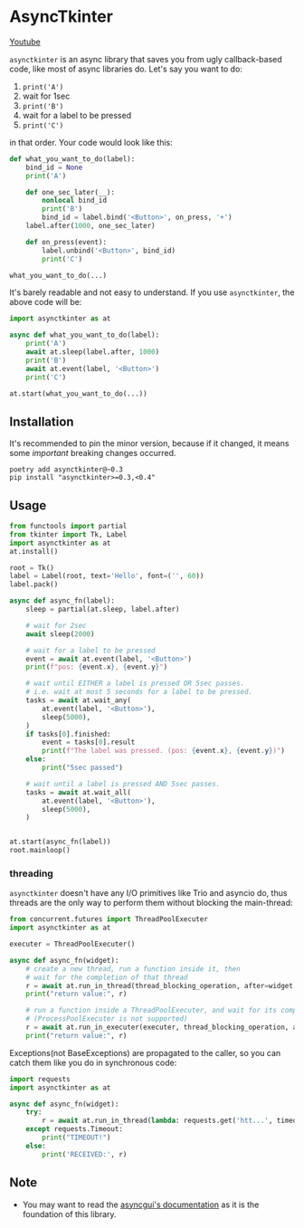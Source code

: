 # AsyncTkinter

[Youtube](https://youtu.be/8XP1KgRd3jI)

`asynctkinter` is an async library that saves you from ugly callback-based code,
like most of async libraries do.
Let's say you want to do:

1. `print('A')`
1. wait for 1sec
1. `print('B')`
1. wait for a label to be pressed
1. `print('C')`

in that order.
Your code would look like this:

```python
def what_you_want_to_do(label):
    bind_id = None
    print('A')

    def one_sec_later(__):
        nonlocal bind_id
        print('B')
        bind_id = label.bind('<Button>', on_press, '+')
    label.after(1000, one_sec_later)

    def on_press(event):
        label.unbind('<Button>', bind_id)
        print('C')

what_you_want_to_do(...)
```

It's barely readable and not easy to understand.
If you use `asynctkinter`, the above code will be:

```python
import asynctkinter as at

async def what_you_want_to_do(label):
    print('A')
    await at.sleep(label.after, 1000)
    print('B')
    await at.event(label, '<Button>')
    print('C')

at.start(what_you_want_to_do(...))
```

## Installation

It's recommended to pin the minor version, because if
it changed, it means some *important* breaking changes occurred.

```text
poetry add asynctkinter@~0.3
pip install "asynctkinter>=0.3,<0.4"
```

## Usage

```python
from functools import partial
from tkinter import Tk, Label
import asynctkinter as at
at.install()

root = Tk()
label = Label(root, text='Hello', font=('', 60))
label.pack()

async def async_fn(label):
    sleep = partial(at.sleep, label.after)

    # wait for 2sec
    await sleep(2000)

    # wait for a label to be pressed
    event = await at.event(label, '<Button>')
    print(f"pos: {event.x}, {event.y}")

    # wait until EITHER a label is pressed OR 5sec passes.
    # i.e. wait at most 5 seconds for a label to be pressed.
    tasks = await at.wait_any(
        at.event(label, '<Button>'),
        sleep(5000),
    )
    if tasks[0].finished:
        event = tasks[0].result
        print(f"The label was pressed. (pos: {event.x}, {event.y})")
    else:
        print("5sec passed")

    # wait until a label is pressed AND 5sec passes.
    tasks = await at.wait_all(
        at.event(label, '<Button>'),
        sleep(5000),
    )


at.start(async_fn(label))
root.mainloop()
```

### threading

`asynctkinter` doesn't have any I/O primitives like Trio and asyncio do,
thus threads are the only way to perform them without blocking the main-thread:

```python
from concurrent.futures import ThreadPoolExecuter
import asynctkinter as at

executer = ThreadPoolExecuter()

async def async_fn(widget):
    # create a new thread, run a function inside it, then
    # wait for the completion of that thread
    r = await at.run_in_thread(thread_blocking_operation, after=widget.after)
    print("return value:", r)

    # run a function inside a ThreadPoolExecuter, and wait for its completion.
    # (ProcessPoolExecuter is not supported)
    r = await at.run_in_executer(executer, thread_blocking_operation, after=widget.after)
    print("return value:", r)
```

Exceptions(not BaseExceptions) are propagated to the caller,
so you can catch them like you do in synchronous code:

```python
import requests
import asynctkinter as at

async def async_fn(widget):
    try:
        r = await at.run_in_thread(lambda: requests.get('htt...', timeout=10), after=widget.after)
    except requests.Timeout:
        print("TIMEOUT!")
    else:
        print('RECEIVED:', r)
```


## Note

- You may want to read the [asyncgui's documentation](https://gottadiveintopython.github.io/asyncgui/) as it is the foundation of this library.
